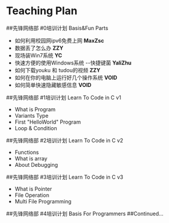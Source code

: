Teaching Plan
====
##先锋网络部 #0培训计划  Basis&Fun Parts
- 如何利用校园网ipv6免费上网   __MaxZsc__
- 数据丢了怎么办    __ZZY__
- 现场装Win7系统    __YC__
- 快速方便的使用Windows系统 --快捷键菌  __YaliZhu__
- 如何下载youku 和 tudou的视频  __ZZY__
- 如何在你的电脑上运行好几个操作系统    __VOID__
- 如何简单快速隐藏敏感信息      __VOID__

##先锋网络部 #1培训计划   Learn To Code in C v1
- What is Program
- Variants Type
- First "HelloWorld" Program 
- Loop & Condition
 
##先锋网络部 #2培训计划   Learn To Code in C v2
- Functions
- What is array
- About Debugging

##先锋网络部 #3培训计划   Learn To Code in C v3
- What is Pointer
- File Operation
- Multi File Programming

##先锋网络部 #4培训计划   Basis For Programmers
##Continued...
